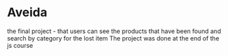 # Aveida
the final project - that users can see the products that have been found and search by category for the lost item The project was done at the end of the js course
